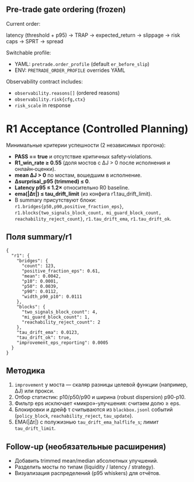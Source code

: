 ## Pre-trade gate ordering (frozen)

Current order:

latency (threshold + p95) → TRAP → expected_return → slippage → risk caps → SPRT → spread

Switchable profile:

- YAML: `pretrade.order_profile` (default `er_before_slip`)
- ENV: `PRETRADE_ORDER_PROFILE` overrides YAML

Observability contract includes:

- `observability.reasons[]` (ordered reasons)
- `observability.risk{cfg,ctx}`
- `risk_scale` in response
# R1 Acceptance (Controlled Planning)

Минимальные критерии успешности (2 независимых прогона):

- **PASS == true** и отсутствие критичных safety‑violations.
- **R1_win_rate ≥ 0.55** (доля мостов с ΔJ > 0 после исполнения и онлайн‑оценки).
- **mean ΔJ > 0** по мостам, вошедшим в исполнение.
- **Δsurprisal_p95 (trimmed) ≤ 0**.
- **Latency p95 ≤ 1.2×** относительно R0 baseline.
- **ema(|Δτ|) ≤ tau_drift_limit** (из конфига r1.tau_drift_limit).
- В summary присутствуют блоки: `r1.bridges{p50,p90,positive_fraction_eps}`,
  `r1.blocks{two_signals_block_count, mi_guard_block_count, reachability_reject_count}`,
  `r1.tau_drift_ema`, `r1.tau_drift_ok`.

## Поля summary/r1

```jsonc
{
  "r1": {
    "bridges": {
      "count": 123,
      "positive_fraction_eps": 0.61,
      "mean": 0.0042,
      "p10": 0.0001,
      "p50": 0.0039,
      "p90": 0.0112,
      "width_p90_p10": 0.0111
    },
    "blocks": {
      "two_signals_block_count": 4,
      "mi_guard_block_count": 1,
      "reachability_reject_count": 2
    },
    "tau_drift_ema": 0.0123,
    "tau_drift_ok": true,
    "improvement_eps_reporting": 0.0005
  }
}
```

## Методика

1. `improvement` у моста — скаляр разницы целевой функции (например, ΔJ) или прокси.
2. Отбор статистик: p10/p50/p90 и ширина (robust dispersion) p90-p10.
3. Фильтр eps исключает «микро»-улучшения: считаем долю ≥ eps.
4. Блокировки и дрейф τ считываются из `blackbox.jsonl` событий (`policy_block`, `reachability_reject`, `tau_update`).
5. EMA(|Δτ|) с полужизнью `tau_drift_ema_halflife_s`; лимит `tau_drift_limit`.

## Follow‑up (необязательные расширения)
- Добавить trimmed mean/median абсолютных улучшений.
- Разделить мосты по типам (liquidity / latency / strategy).
- Визуализация распределений (p95 whiskers) для отчётов.
